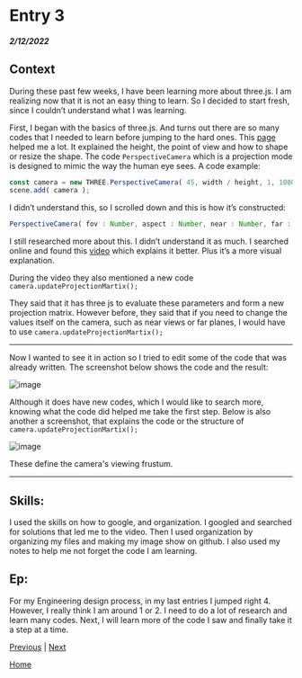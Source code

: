 # Entry 3
##### 2/12/2022

## Context 

During these past few weeks, I have been learning more about three.js. I am realizing now that it is not an easy thing to learn. So I decided to start fresh, since I couldn’t understand what I was learning. 

First, I began with the basics of three.js. And turns out there are so many codes that I needed to learn before jumping to the hard ones. This [page](https://threejs.org/manual/#en/fundamentals) helped me a lot. It explained the height, the point of view and how to shape or resize the shape. The code `PerspectiveCamera` which is a projection mode is designed to mimic the way the human eye sees.
A code example: 
```Javascript 
const camera = new THREE.PerspectiveCamera( 45, width / height, 1, 1000 );
scene.add( camera );
```
I didn’t understand this, so I scrolled down and this is how it’s constructed: 
```Javascript 
PerspectiveCamera( fov : Number, aspect : Number, near : Number, far : Number )
```

I still researched more about this. I didn’t understand it as much. I searched online and found this [video](https://www.youtube.com/watch?v=KyTaxN2XUyQ) which explains it better. Plus it’s a more visual explanation. 

During the video they also mentioned a new code `camera.updateProjectionMartix();` 

They said that it has three js to evaluate these parameters and form a new projection matrix. However before, they said that if you need to change the values itself on the camera, such as near views or far planes, I would have to use `camera.updateProjectionMartix();` 

---

Now I wanted to see it in action so I tried to edit some of the code that was already written. The screenshot below shows the code and the result: 

 <img src="blob:chrome-untrusted://media-app/4c4fb698-2ade-4e17-b33b-d437ced2de3d" alt=""/>![image](https://user-images.githubusercontent.com/73479762/154108737-e7849741-ea49-4b9d-87a8-55b1edff56ca.png)


Although it does have new codes, which I would like to search more, knowing what the code did helped me take the first step. 
Below is also another a screenshot, that explains the code or the structure of `camera.updateProjectionMartix();` 

 <img src="blob:chrome-untrusted://media-app/0467fc9f-0beb-4db5-8a4f-0f506f0122dc" alt=""/>![image](https://user-images.githubusercontent.com/73479762/154108428-a4f1bea7-6874-486e-95ce-b6de44bffc1a.png)

These define the camera's viewing frustum. 

---

## Skills: 

I used the skills on how to google, and organization. I googled and searched for solutions that led me to the video. Then I used organization by organizing my files and making my image show on github. I also used my notes to help me not forget the code I am learning. 

## Ep: 

For my Engineering design process, in my last entries I jumped right 4. However, I really think I am around 1 or 2. I need to do a lot of research and learn many codes. Next, I will learn more of the code I saw and finally take it a step at a time. 


[Previous](entry02.md) | [Next](entry04.md)

[Home](../README.md)
